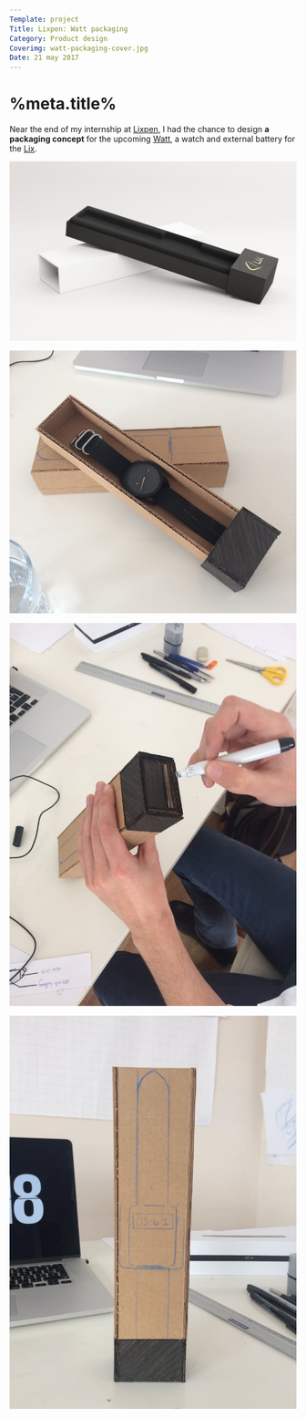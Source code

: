 ```yaml
---
Template: project
Title: Lixpen: Watt packaging
Category: Product design
Coverimg: watt-packaging-cover.jpg
Date: 21 may 2017
---
```


# %meta.title%

Near the end of my internship at [Lixpen], I had the chance to design **a packaging concept** for the upcoming [Watt], a watch and external battery for the [Lix].

![watt-packaging-1](../../../assets/productdesign/watt-packaging-1.jpg)

![watt-packaging-4](../../../assets/productdesign/watt-packaging-4.jpg)

![watt-packaging-2](../../../assets/productdesign/watt-packaging-2.jpg)

![watt-packaging-3](../../../assets/productdesign/watt-packaging-3.jpg)

[Lixpen]: http://www.lixpen.com
[Lix]: https://eu.lixpen.com/pages/lix-pen-v1
[Watt]: https://eu.lixpen.com/pages/lix-wat-t

